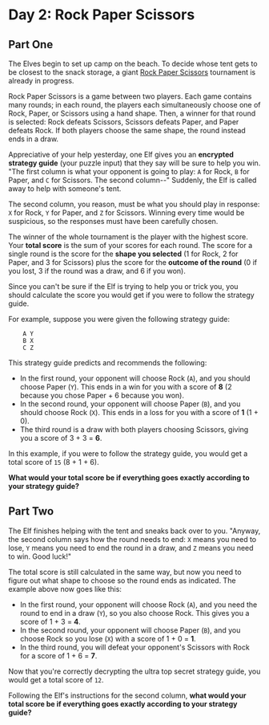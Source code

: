 # Day 2: Rock Paper Scissors

## Part One

The Elves begin to set up camp on the beach. To decide whose tent gets
to be closest to the snack storage, a giant [Rock Paper
Scissors](https://en.wikipedia.org/wiki/Rock_paper_scissors) tournament
is already in progress.

Rock Paper Scissors is a game between two players. Each game contains
many rounds; in each round, the players each simultaneously choose one
of Rock, Paper, or Scissors using a hand shape. Then, a winner for that
round is selected: Rock defeats Scissors, Scissors defeats Paper, and
Paper defeats Rock. If both players choose the same shape, the round
instead ends in a draw.

Appreciative of your help yesterday, one Elf gives you an **encrypted
strategy guide** (your puzzle input) that they say will be sure to help
you win. "The first column is what your opponent is going to play: `A`
for Rock, `B` for Paper, and `C` for Scissors. The second column--"
Suddenly, the Elf is called away to help with someone's tent.

The second column, you reason, must be what you should play in response:
`X` for Rock, `Y` for Paper, and `Z` for Scissors. Winning every time
would be suspicious, so the responses must have been carefully chosen.

The winner of the whole tournament is the player with the highest score.
Your **total score** is the sum of your scores for each round. The score
for a single round is the score for the **shape you selected** (1 for
Rock, 2 for Paper, and 3 for Scissors) plus the score for the **outcome
of the round** (0 if you lost, 3 if the round was a draw, and 6 if you
won).

Since you can't be sure if the Elf is trying to help you or trick you,
you should calculate the score you would get if you were to follow the
strategy guide.

For example, suppose you were given the following strategy guide:

```
    A Y
    B X
    C Z
```

This strategy guide predicts and recommends the following:

-   In the first round, your opponent will choose Rock (`A`), and you
    should choose Paper (`Y`). This ends in a win for you with a score
    of **8** (2 because you chose Paper + 6 because you won).
-   In the second round, your opponent will choose Paper (`B`), and you
    should choose Rock (`X`). This ends in a loss for you with a score
    of **1** (1 + 0).
-   The third round is a draw with both players choosing Scissors,
    giving you a score of 3 + 3 = **6**.

In this example, if you were to follow the strategy guide, you would get
a total score of `15` (8 + 1 + 6).

**What would your total score be if everything goes exactly according to
your strategy guide?**

## Part Two

The Elf finishes helping with the tent and sneaks back over to you.
"Anyway, the second column says how the round needs to end: `X` means
you need to lose, `Y` means you need to end the round in a draw, and `Z`
means you need to win. Good luck!"

The total score is still calculated in the same way, but now you need to
figure out what shape to choose so the round ends as indicated. The
example above now goes like this:

-   In the first round, your opponent will choose Rock (`A`), and you
    need the round to end in a draw (`Y`), so you also choose Rock. This
    gives you a score of 1 + 3 = **4**.
-   In the second round, your opponent will choose Paper (`B`), and you
    choose Rock so you lose (`X`) with a score of 1 + 0 = **1**.
-   In the third round, you will defeat your opponent's Scissors with
    Rock for a score of 1 + 6 = **7**.

Now that you're correctly decrypting the ultra top secret strategy
guide, you would get a total score of `12`.

Following the Elf's instructions for the second column, **what would your
total score be if everything goes exactly according to your strategy
guide?**

